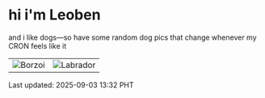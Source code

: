 # hi i'm Leoben

and i like dogs—so have some random dog pics that change whenever my CRON feels like it

|  |  |
|--------|----------|
| ![Borzoi](https://random-dog-vercel.vercel.app/api/random-borzoi?v=1756877539) | ![Labrador](https://random-dog-vercel.vercel.app/api/random-labrador?v=1756877539) |

Last updated: 2025-09-03 13:32 PHT
